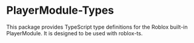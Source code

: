 # PlayerModule-Types

This package provides TypeScript type definitions for the Roblox built-in PlayerModule. It is designed to be used with roblox-ts.